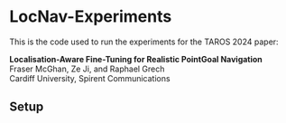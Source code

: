 # LocNav-Experiments

This is the code used to run the experiments for the TAROS 2024 paper:

**Localisation-Aware Fine-Tuning for Realistic PointGoal Navigation**  
Fraser McGhan, Ze Ji, and Raphael Grech  
Cardiff University, Spirent Communications

## Setup

